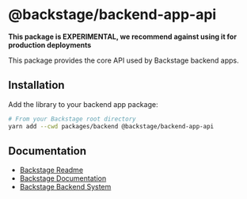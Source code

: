 # @backstage/backend-app-api

**This package is EXPERIMENTAL, we recommend against using it for production deployments**

This package provides the core API used by Backstage backend apps.

## Installation

Add the library to your backend app package:

```bash
# From your Backstage root directory
yarn add --cwd packages/backend @backstage/backend-app-api
```

## Documentation

- [Backstage Readme](https://github.com/backstage/backstage/blob/master/README.md)
- [Backstage Documentation](https://github.com/backstage/backstage/blob/master/docs/README.md)
- [Backstage Backend System](https://backstage.io/docs/backend-system/)
